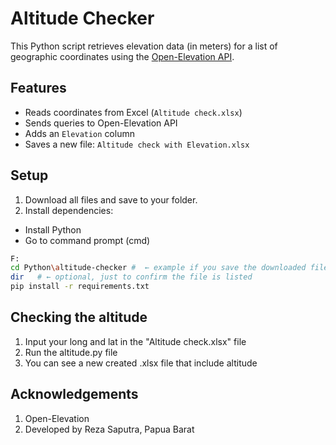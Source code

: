 # Altitude Checker

This Python script retrieves elevation data (in meters) for a list of geographic coordinates using the [Open-Elevation API](https://open-elevation.com/).

## Features

- Reads coordinates from Excel (`Altitude check.xlsx`)
- Sends queries to Open-Elevation API
- Adds an `Elevation` column
- Saves a new file: `Altitude check with Elevation.xlsx`

## Setup
1. Download all files and save to your folder.
2. Install dependencies:
  - Install Python
  - Go to command prompt (cmd)
    
```bash
F:
cd Python\altitude-checker #  ← example if you save the downloaded files into "F:\Python\altitude-checker" folder
dir   # ← optional, just to confirm the file is listed
pip install -r requirements.txt
```

## Checking the altitude
1. Input your long and lat in the "Altitude check.xlsx" file
2. Run the altitude.py file
3. You can see a new created .xlsx file that include altitude

## Acknowledgements
1. Open-Elevation
2. Developed by Reza Saputra, Papua Barat
